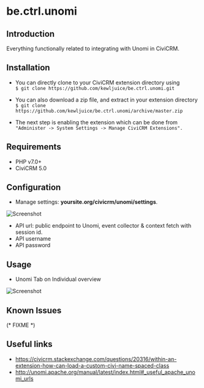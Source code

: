 # be.ctrl.unomi

## Introduction
Everything functionally related to integrating with Unomi in CiviCRM.

## Installation
- You can directly clone to your CiviCRM extension directory using<br>
```$ git clone https://github.com/kewljuice/be.ctrl.unomi.git```

- You can also download a zip file, and extract in your extension directory<br>
```$ git clone https://github.com/kewljuice/be.ctrl.unomi/archive/master.zip```

- The next step is enabling the extension which can be done from<br>
```"Administer -> System Settings -> Manage CiviCRM Extensions".```

## Requirements

- PHP v7.0+
- CiviCRM 5.0

## Configuration

- Manage settings: **yoursite.org/civicrm/unomi/settings**.

![Screenshot](/images/settings.png)

- API url: public endpoint to Unomi, event collector & context fetch with session id.
- API username
- API password

## Usage

- Unomi Tab on Individual overview

![Screenshot](/images/tab.png)

## Known Issues

(* FIXME *)

## Useful links

- https://civicrm.stackexchange.com/questions/20316/within-an-extension-how-can-load-a-custom-civi-name-spaced-class
- http://unomi.apache.org/manual/latest/index.html#_useful_apache_unomi_urls
